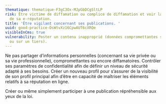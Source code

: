 ```yaml
---
thematique: thematique-F3gC3Ox-MJpGbDCgSltLP
risk: Être victime de diffamation ou complice de diffamation et voir la dégradation
  de sa e-réputation.
title: 'Être vigilant concernant ses publications. '
uuid: good-practice-DsWtvXz16CpwAUT6cXRQe
visibleInCms: true
vulnerability: Poster un contenu inapproprié (données compromettantes sur soi-même
  ou sur un tiers).
---
```


Ne pas partager d’informations personnelles (concernant sa vie privée ou sa vie professionnelle), compromettantes ou encore diffamatoires. Contrôler ses paramètres de confidentialité afin de définir un niveau de sécurité adapté à ses besoins. Créer un nouveau profil pour s’assurer de la visibilité de son profil principal afin d’être en capacité de maîtriser les éléments relatifs à sa réputation en ligne. 

Créer ou même simplement participer à une publication répréhensible aux yeux de la loi.